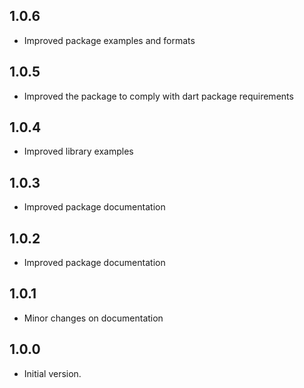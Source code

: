 ## 1.0.6

- Improved package examples and formats

## 1.0.5

- Improved the package to comply with dart package requirements

## 1.0.4

- Improved library examples

## 1.0.3

- Improved package documentation

## 1.0.2

- Improved package documentation
## 1.0.1

- Minor changes on documentation


## 1.0.0

- Initial version.
